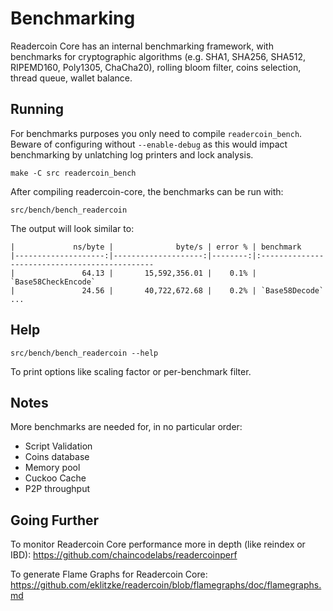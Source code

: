 Benchmarking
============

Readercoin Core has an internal benchmarking framework, with benchmarks
for cryptographic algorithms (e.g. SHA1, SHA256, SHA512, RIPEMD160, Poly1305, ChaCha20), rolling bloom filter, coins selection,
thread queue, wallet balance.

Running
---------------------

For benchmarks purposes you only need to compile `readercoin_bench`. Beware of configuring without `--enable-debug` as this would impact
benchmarking by unlatching log printers and lock analysis.

    make -C src readercoin_bench

After compiling readercoin-core, the benchmarks can be run with:

    src/bench/bench_readercoin

The output will look similar to:
```
|             ns/byte |              byte/s | error % | benchmark
|--------------------:|--------------------:|--------:|:----------------------------------------------
|               64.13 |       15,592,356.01 |    0.1% | `Base58CheckEncode`
|               24.56 |       40,722,672.68 |    0.2% | `Base58Decode`
...
```

Help
---------------------

    src/bench/bench_readercoin --help

To print options like scaling factor or per-benchmark filter.

Notes
---------------------
More benchmarks are needed for, in no particular order:
- Script Validation
- Coins database
- Memory pool
- Cuckoo Cache
- P2P throughput

Going Further
--------------------

To monitor Readercoin Core performance more in depth (like reindex or IBD): https://github.com/chaincodelabs/readercoinperf

To generate Flame Graphs for Readercoin Core: https://github.com/eklitzke/readercoin/blob/flamegraphs/doc/flamegraphs.md
